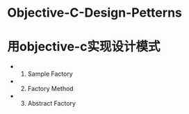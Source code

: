 # Objective-C-Design-Petterns
# 用objective-c实现设计模式

- 1. Sample Factory
- 2. Factory Method
- 3. Abstract Factory 
